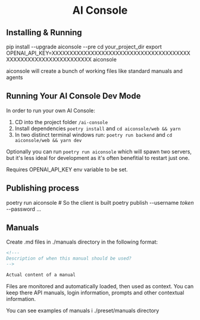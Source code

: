 <h1 align="center">AI Console</h1>

## Installing & Running

pip install --upgrade aiconsole --pre
cd your_project_dir
export OPENAI_API_KEY=XXXXXXXXXXXXXXXXXXXXXXXXXXXXXXXXXXXXXXXXXXXXXXXXXXXXXXXXXXXXXXX
aiconsole

aiconsole will create a bunch of working files like standard manuals and agents

## Running Your AI Console Dev Mode

In order to run your own AI Console:

1. CD into the project folder `/ai-console`
2. Install dependencies `poetry install` and `cd aiconsole/web && yarn`
3. In two distinct terminal windows run: `poetry run backend` and `cd aiconsole/web && yarn dev`

Optionally you can run `poetry run aiconsole` which will spawn two servers, but it's less ideal for development as it's often benefitial to restart just one.

Requires OPENAI_API_KEY env variable to be set.

## Publishing process

poetry run aiconsole # So the client is built
poetry publish --username _token_ --password ...

## Manuals

Create .md files in ./manuals directory in the following format:


```md
<!---
Description of when this manual should be used?
-->

Actual content of a manual
```

Files are monitored and automatically loaded, then used as context. You can keep there API manuals, login information, prompts and other contextual information.

You can see examples of manuals i ./preset/manuals directory
